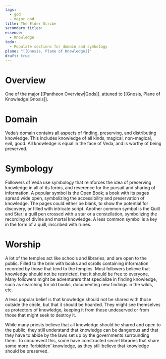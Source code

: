```yaml
---
tags:
  - god
  - major_god
title: The Elder Scribe
secondary_titles: 
essence:
  - Knowledge
todo:
  - Populate sections for domain and symbology
plane: "[[Gnosis, Plane of Knowledge]]"
draft: true
---
```

# Overview
One of the major [[Pantheon Overview|Gods]], attuned to [[Gnosis, Plane of Knowledge|Gnosis]].
# Domain
Veda’s domain contains all aspects of finding, preserving, and distributing knowledge. This includes knowledge of all kinds, magical, non-magical, evil, good. All knowledge is equal in the face of Veda, and is worthy of being preserved.
# Symbology
Followers of Veda use symbology that reinforces the idea of preserving knowledge in all of its forms, and reverence for the pursuit and sharing of information. A popular symbol is the Open Book; a book with its pages spread wide open, symbolizing the accessibility and preservation of knowledge. The pages could either be blank, to show the potential for discovery, or filled with intricate script. Another common symbol is the Quill and Star; a quill pen crossed with a star or a constellation, symbolizing the recording of divine and mortal knowledge. A less common symbol is a key in the form of a quill, inscribed with runes.
# Worship
A lot of the temples act like schools and libraries, and are open to the public. Filled to the brim with books and scrolls containing information recorded by those that tend to the temples. Most followers believe that knowledge should not be restricted, that it should be free to everyone. Many followers might be adventurers that specialize in finding knowledge, such as searching for old books, documenting new findings in the wilds, etc.

A less popular belief is that knowledge should not be shared with those outside the circle, but that it should be hoarded. They might see themselves as protectors of knowledge, keeping it from those undeserved or from those that might seek to destroy it.

While many priests believe that all knowledge should be shared and open to the public, they still understand that knowledge can be dangerous and that they have to abide by the laws set up by the governments surrounding them. To circumvent this, some have constructed secret libraries that share some more ‘forbidden’ knowledge, as they still believe that knowledge should be preserved.